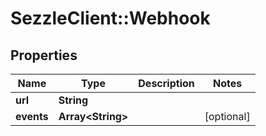 # SezzleClient::Webhook

## Properties
Name | Type | Description | Notes
------------ | ------------- | ------------- | -------------
**url** | **String** |  |
**events** | **Array&lt;String&gt;** |  | [optional]

